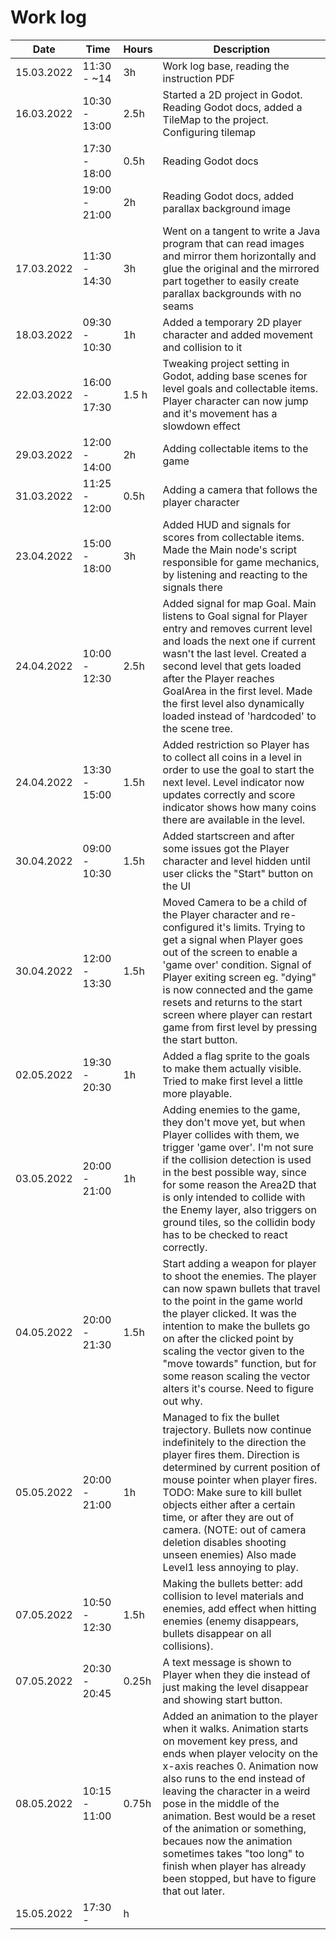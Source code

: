 # Work log

| Date       | Time          | Hours | Description                                                                                                                                                                                          |
| ---------- | ------------- | ----- | ---------------------------------------------------------------------------------------------------------------------------------------------------------------------------------------------------- |
| 15.03.2022 | 11:30 - ~14   | 3h    | Work log base, reading the instruction PDF                                                                                                                                                           |
| 16.03.2022 | 10:30 - 13:00 | 2.5h  | Started a 2D project in Godot. Reading Godot docs, added a TileMap to the project. Configuring tilemap                                                                                               |
|            | 17:30 - 18:00 | 0.5h  | Reading Godot docs                                                                                                                                                                                   |
|            | 19:00 - 21:00 | 2h    | Reading Godot docs, added parallax background image                                                                                                                                                  |
| 17.03.2022 | 11:30 - 14:30 | 3h    | Went on a tangent to write a Java program that can read images and mirror them horizontally and glue the original and the mirrored part together to easily create parallax backgrounds with no seams |
| 18.03.2022 | 09:30 - 10:30 | 1h    | Added a temporary 2D player character and added movement and collision to it                                                                                                                         |
| 22.03.2022 | 16:00 - 17:30 | 1.5 h | Tweaking project setting in Godot, adding base scenes for level goals and collectable items. Player character can now jump and it's movement has a slowdown effect                                   |
| 29.03.2022 | 12:00 - 14:00 | 2h    | Adding collectable items to the game                                                                                                                                                                 |
| 31.03.2022 | 11:25 - 12:00 | 0.5h  | Adding a camera that follows the player character                                                                                                                                                    |
| 23.04.2022 | 15:00 - 18:00 | 3h    | Added HUD and signals for scores from collectable items. Made the Main node's script responsible for game mechanics, by listening and reacting to the signals there                                  |
| 24.04.2022 | 10:00 - 12:30 | 2.5h    | Added signal for map Goal. Main listens to Goal signal for Player entry and removes current level and loads the next one if current wasn't the last level. Created a second level that gets loaded after the Player reaches GoalArea in the first level. Made the first level also dynamically loaded instead of 'hardcoded' to the scene tree.                                                                                                                                                                            |
| 24.04.2022 | 13:30 - 15:00 | 1.5h | Added restriction so Player has to collect all coins in a level in order to use the goal to start the next level. Level indicator now updates correctly and score indicator shows how many coins there are available in the level. |
| 30.04.2022 | 09:00 - 10:30 | 1.5h | Added startscreen and after some issues got the Player character and level hidden until user clicks the "Start" button on the UI |
| 30.04.2022 | 12:00 - 13:30 | 1.5h | Moved Camera to be a child of the Player character and re-configured it's limits. Trying to get a signal when Player goes out of the screen to enable a 'game over' condition. Signal of Player exiting screen eg. "dying" is now connected and the game resets and returns to the start screen where player can restart game from first level by pressing the start button. |
| 02.05.2022 | 19:30 - 20:30 | 1h | Added a flag sprite to the goals to make them actually visible. Tried to make first level a little more playable. |
| 03.05.2022 | 20:00 - 21:00 | 1h | Adding enemies to the game, they don't move yet, but when Player collides with them, we trigger 'game over'. I'm not sure if the collision detection is used in the best possible way, since for some reason the Area2D that is only intended to collide with the Enemy layer, also triggers on ground tiles, so the collidin body has to be checked to react correctly. |
| 04.05.2022 | 20:00 - 21:30 | 1.5h | Start adding a weapon for player to shoot the enemies. The player can now spawn bullets that travel to the point in the game world the player clicked. It was the intention to make the bullets go on after the clicked point by scaling the vector given to the "move towards" function, but for some reason scaling the vector alters it's course. Need to figure out why. |
| 05.05.2022 | 20:00 - 21:00 | 1h | Managed to fix the bullet trajectory. Bullets now continue indefinitely to the direction the player fires them. Direction is determined by current position of mouse pointer when player fires. TODO: Make sure to kill bullet objects either after a certain time, or after they are out of camera. (NOTE: out of camera deletion disables shooting unseen enemies) Also made Level1 less annoying to play. |
| 07.05.2022 | 10:50 - 12:30 | 1.5h | Making the bullets better: add collision to level materials and enemies, add effect when hitting enemies (enemy disappears, bullets disappear on all collisions). |
| 07.05.2022 | 20:30 - 20:45 | 0.25h | A text message is shown to Player when they die instead of just making the level disappear and showing start button. |
| 08.05.2022 | 10:15 - 11:00 | 0.75h | Added an animation to the player when it walks. Animation starts on movement key press, and ends when player velocity on the x-axis reaches 0. Animation now also runs to the end instead of leaving the character in a weird pose in the middle of the animation. Best would be a reset of the animation or something, becaues now the animation sometimes takes "too long" to finish when player has already been stopped, but have to figure that out later.|
| 15.05.2022 | 17:30 -  | h |  |